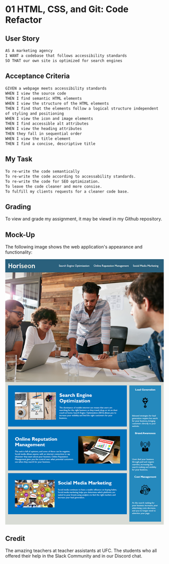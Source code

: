 # 01 HTML, CSS, and Git: Code Refactor

## User Story

```
AS A marketing agency
I WANT a codebase that follows accessibility standards
SO THAT our own site is optimized for search engines
```

## Acceptance Criteria

```
GIVEN a webpage meets accessibility standards
WHEN I view the source code
THEN I find semantic HTML elements
WHEN I view the structure of the HTML elements
THEN I find that the elements follow a logical structure independent of styling and positioning
WHEN I view the icon and image elements
THEN I find accessible alt attributes
WHEN I view the heading attributes
THEN they fall in sequential order
WHEN I view the title element
THEN I find a concise, descriptive title
```

## My Task

```
To re-write the code semantically 
To re-write the code according to accessability standards.
To re-write the code for SEO optimization. 
To leave the code cleaner and more consise.
To fulfill my clients requests for a cleaner code base.
```

## Grading

To view and grade my assignment, it may be viewd in my Github repository.


## Mock-Up

The following image shows the web application's appearance and functionality:

![The Horiseon webpage includes a navigation bar, a header image, and cards with text and images at the bottom of the page.](./Assets/01-html-css-git-homework-demo.png)

## Credit
The amazing teachers at teacher assistants at UFC.
The students who all offered their help in the Slack Community and in our Discord chat. 
